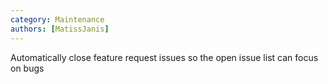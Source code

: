 ```yaml
---
category: Maintenance
authors: [MatissJanis]
---
```


Automatically close feature request issues so the open issue list can focus on bugs

